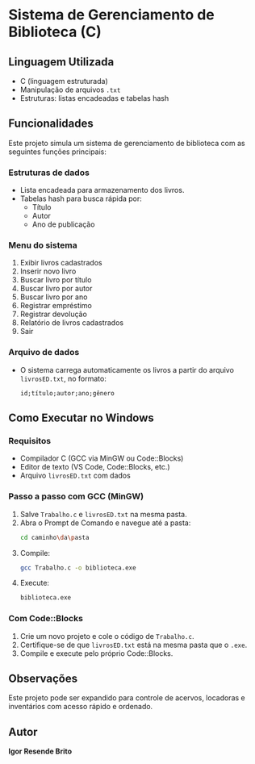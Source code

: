 # Sistema de Gerenciamento de Biblioteca (C)

## Linguagem Utilizada

- C (linguagem estruturada)
- Manipulação de arquivos `.txt`
- Estruturas: listas encadeadas e tabelas hash

## Funcionalidades

Este projeto simula um sistema de gerenciamento de biblioteca com as seguintes funções principais:

### Estruturas de dados
- Lista encadeada para armazenamento dos livros.
- Tabelas hash para busca rápida por:
  - Título
  - Autor
  - Ano de publicação

### Menu do sistema

1. Exibir livros cadastrados
2. Inserir novo livro
3. Buscar livro por título
4. Buscar livro por autor
5. Buscar livro por ano
6. Registrar empréstimo
7. Registrar devolução
8. Relatório de livros cadastrados
0. Sair

### Arquivo de dados

- O sistema carrega automaticamente os livros a partir do arquivo `livrosED.txt`, no formato:
  ```
  id;título;autor;ano;gênero
  ```

## Como Executar no Windows

### Requisitos

- Compilador C (GCC via MinGW ou Code::Blocks)
- Editor de texto (VS Code, Code::Blocks, etc.)
- Arquivo `livrosED.txt` com dados

### Passo a passo com GCC (MinGW)

1. Salve `Trabalho.c` e `livrosED.txt` na mesma pasta.
2. Abra o Prompt de Comando e navegue até a pasta:
   ```bash
   cd caminho\da\pasta
   ```
3. Compile:
   ```bash
   gcc Trabalho.c -o biblioteca.exe
   ```
4. Execute:
   ```bash
   biblioteca.exe
   ```

### Com Code::Blocks

1. Crie um novo projeto e cole o código de `Trabalho.c`.
2. Certifique-se de que `livrosED.txt` está na mesma pasta que o `.exe`.
3. Compile e execute pelo próprio Code::Blocks.

## Observações

Este projeto pode ser expandido para controle de acervos, locadoras e inventários com acesso rápido e ordenado.

## Autor

**Igor Resende Brito**
